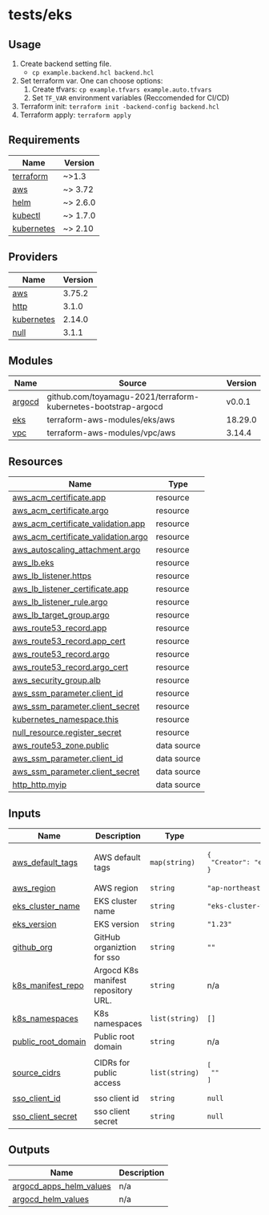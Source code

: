 # tests/eks

## Usage

1. Create backend setting file.
    - `cp example.backend.hcl backend.hcl`
1. Set terraform var. One can choose options:
    1. Create tfvars: `cp example.tfvars example.auto.tfvars`
    1. Set `TF_VAR` environment variables (Reccomended for CI/CD)
1. Terraform init: `terraform init -backend-config backend.hcl`
1. Terraform apply: `terraform apply`


<!-- BEGIN_TF_DOCS -->
## Requirements

| Name | Version |
|------|---------|
| <a name="requirement_terraform"></a> [terraform](#requirement\_terraform) | ~>1.3 |
| <a name="requirement_aws"></a> [aws](#requirement\_aws) | ~> 3.72 |
| <a name="requirement_helm"></a> [helm](#requirement\_helm) | ~> 2.6.0 |
| <a name="requirement_kubectl"></a> [kubectl](#requirement\_kubectl) | ~> 1.7.0 |
| <a name="requirement_kubernetes"></a> [kubernetes](#requirement\_kubernetes) | ~> 2.10 |

## Providers

| Name | Version |
|------|---------|
| <a name="provider_aws"></a> [aws](#provider\_aws) | 3.75.2 |
| <a name="provider_http"></a> [http](#provider\_http) | 3.1.0 |
| <a name="provider_kubernetes"></a> [kubernetes](#provider\_kubernetes) | 2.14.0 |
| <a name="provider_null"></a> [null](#provider\_null) | 3.1.1 |

## Modules

| Name | Source | Version |
|------|--------|---------|
| <a name="module_argocd"></a> [argocd](#module\_argocd) | github.com/toyamagu-2021/terraform-kubernetes-bootstrap-argocd | v0.0.1 |
| <a name="module_eks"></a> [eks](#module\_eks) | terraform-aws-modules/eks/aws | 18.29.0 |
| <a name="module_vpc"></a> [vpc](#module\_vpc) | terraform-aws-modules/vpc/aws | 3.14.4 |

## Resources

| Name | Type |
|------|------|
| [aws_acm_certificate.app](https://registry.terraform.io/providers/hashicorp/aws/latest/docs/resources/acm_certificate) | resource |
| [aws_acm_certificate.argo](https://registry.terraform.io/providers/hashicorp/aws/latest/docs/resources/acm_certificate) | resource |
| [aws_acm_certificate_validation.app](https://registry.terraform.io/providers/hashicorp/aws/latest/docs/resources/acm_certificate_validation) | resource |
| [aws_acm_certificate_validation.argo](https://registry.terraform.io/providers/hashicorp/aws/latest/docs/resources/acm_certificate_validation) | resource |
| [aws_autoscaling_attachment.argo](https://registry.terraform.io/providers/hashicorp/aws/latest/docs/resources/autoscaling_attachment) | resource |
| [aws_lb.eks](https://registry.terraform.io/providers/hashicorp/aws/latest/docs/resources/lb) | resource |
| [aws_lb_listener.https](https://registry.terraform.io/providers/hashicorp/aws/latest/docs/resources/lb_listener) | resource |
| [aws_lb_listener_certificate.app](https://registry.terraform.io/providers/hashicorp/aws/latest/docs/resources/lb_listener_certificate) | resource |
| [aws_lb_listener_rule.argo](https://registry.terraform.io/providers/hashicorp/aws/latest/docs/resources/lb_listener_rule) | resource |
| [aws_lb_target_group.argo](https://registry.terraform.io/providers/hashicorp/aws/latest/docs/resources/lb_target_group) | resource |
| [aws_route53_record.app](https://registry.terraform.io/providers/hashicorp/aws/latest/docs/resources/route53_record) | resource |
| [aws_route53_record.app_cert](https://registry.terraform.io/providers/hashicorp/aws/latest/docs/resources/route53_record) | resource |
| [aws_route53_record.argo](https://registry.terraform.io/providers/hashicorp/aws/latest/docs/resources/route53_record) | resource |
| [aws_route53_record.argo_cert](https://registry.terraform.io/providers/hashicorp/aws/latest/docs/resources/route53_record) | resource |
| [aws_security_group.alb](https://registry.terraform.io/providers/hashicorp/aws/latest/docs/resources/security_group) | resource |
| [aws_ssm_parameter.client_id](https://registry.terraform.io/providers/hashicorp/aws/latest/docs/resources/ssm_parameter) | resource |
| [aws_ssm_parameter.client_secret](https://registry.terraform.io/providers/hashicorp/aws/latest/docs/resources/ssm_parameter) | resource |
| [kubernetes_namespace.this](https://registry.terraform.io/providers/hashicorp/kubernetes/latest/docs/resources/namespace) | resource |
| [null_resource.register_secret](https://registry.terraform.io/providers/hashicorp/null/latest/docs/resources/resource) | resource |
| [aws_route53_zone.public](https://registry.terraform.io/providers/hashicorp/aws/latest/docs/data-sources/route53_zone) | data source |
| [aws_ssm_parameter.client_id](https://registry.terraform.io/providers/hashicorp/aws/latest/docs/data-sources/ssm_parameter) | data source |
| [aws_ssm_parameter.client_secret](https://registry.terraform.io/providers/hashicorp/aws/latest/docs/data-sources/ssm_parameter) | data source |
| [http_http.myip](https://registry.terraform.io/providers/hashicorp/http/latest/docs/data-sources/http) | data source |

## Inputs

| Name | Description | Type | Default | Required |
|------|-------------|------|---------|:--------:|
| <a name="input_aws_default_tags"></a> [aws\_default\_tags](#input\_aws\_default\_tags) | AWS default tags | `map(string)` | <pre>{<br>  "Creator": "eks-cluster-with-argo"<br>}</pre> | no |
| <a name="input_aws_region"></a> [aws\_region](#input\_aws\_region) | AWS region | `string` | `"ap-northeast-1"` | no |
| <a name="input_eks_cluster_name"></a> [eks\_cluster\_name](#input\_eks\_cluster\_name) | EKS cluster name | `string` | `"eks-cluster-with-argo"` | no |
| <a name="input_eks_version"></a> [eks\_version](#input\_eks\_version) | EKS version | `string` | `"1.23"` | no |
| <a name="input_github_org"></a> [github\_org](#input\_github\_org) | GitHub organiztion for sso | `string` | `""` | no |
| <a name="input_k8s_manifest_repo"></a> [k8s\_manifest\_repo](#input\_k8s\_manifest\_repo) | Argocd K8s manifest repository URL. | `string` | n/a | yes |
| <a name="input_k8s_namespaces"></a> [k8s\_namespaces](#input\_k8s\_namespaces) | K8s namespaces | `list(string)` | `[]` | no |
| <a name="input_public_root_domain"></a> [public\_root\_domain](#input\_public\_root\_domain) | Public root domain | `string` | n/a | yes |
| <a name="input_source_cidrs"></a> [source\_cidrs](#input\_source\_cidrs) | CIDRs for public access | `list(string)` | <pre>[<br>  ""<br>]</pre> | no |
| <a name="input_sso_client_id"></a> [sso\_client\_id](#input\_sso\_client\_id) | sso client id | `string` | `null` | no |
| <a name="input_sso_client_secret"></a> [sso\_client\_secret](#input\_sso\_client\_secret) | sso client secret | `string` | `null` | no |

## Outputs

| Name | Description |
|------|-------------|
| <a name="output_argocd_apps_helm_values"></a> [argocd\_apps\_helm\_values](#output\_argocd\_apps\_helm\_values) | n/a |
| <a name="output_argocd_helm_values"></a> [argocd\_helm\_values](#output\_argocd\_helm\_values) | n/a |
<!-- END_TF_DOCS -->